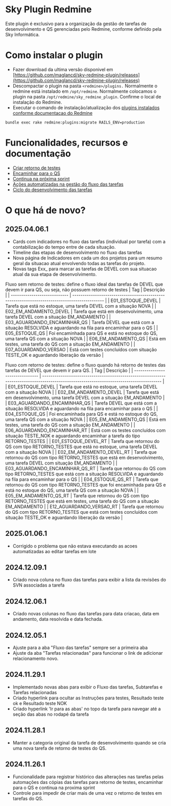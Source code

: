 # Sky Plugin Redmine

Este plugin é exclusivo para a organização da gestão de tarefas de desenvolvimento e QS gerenciadas pelo Redmine, conforme definido pela Sky Informática.

# Como instalar o plugin

- Fazer download da ultima versão disponivel em [https://github.com/maglancd/sky-redmine-plugin/releases](https://github.com/maglancd/sky-redmine-plugin/releases)
- Descompactar o plugin na pasta `<redmine>/plugins.` Normalmente o redmine está instalado em `/opt/redmine`. Normalmente colocamos o plugin na pasta `/opt/redmine/sky_redmine_plugin`. Confirme o local de instalação do Redmine.
- Executar o comando de instalação/atualização dos [plugins instalados conforme documentacao do Redmine](https://www.redmine.org/projects/redmine/wiki/plugins)

```shell
bundle exec rake redmine:plugins:migrate RAILS_ENV=production
```

# Funcionalidades, recursos e documentação

- [Criar retorno de testes](docs/retorno_testes/criar_retorno_testes.md)
- [Encaminhar para o QS](docs/encaminhar_qs/encaminhar_qs.md)
- [Continua na próxima sprint](docs/continua_proxima_sprint/continua_proxima_sprint.md)
- [Ações automatizadas na gestão do fluxo das tarefas](docs/acoes_automatizadas_fluxo_tarefas.md)
- [Ciclo do desenvolvimento das tarefas](docs/ciclo_desenvolvimento.md)

# O que há de novo?

## 2025.04.06.1

- Cards com indicadores no fluxo das tarefas (individual por tarefa) com a contabilização do tempo entre de cada situação.
- Timeline das etapas de desenvolvimento no fluxo das tarefas
- Nova página de Indicadores em cada um dos projetos para um resumo geral da situacao atual envolvendo todas as tarefas do projeto.
- Novas tags Exx\_ para marcar as tarefas de DEVEL com sua situacao atual da sua etapa de desenvolvimento.

Fluxo sem retorno de testes: define o fluxo ideal das tarefas de DEVEL que devem ir para QS, ou seja, não possuem retorno de testes
| Tag | Descrição |
| ---------------------------- | --------------------------------------------------------------------------------------------- |
| E01_ESTOQUE_DEVEL | Tarefa que está no estoque, uma tarefa DEVEL com a situação NOVA |
| E02_EM_ANDAMENTO_DEVEL | Tarefa que está em desenvolvimento, uma tarefa DEVEL com a situação EM_ANDAMENTO |
| E03_AGUARDANDO_ENCAMINHAR_QS | Tarefa DEVEL que está com a situação RESOLVIDA e aguardando na fila para encaminhar para o QS |
| E05_ESTOQUE_QS | Foi encaminhada para QS e está no estoque do QS, uma tarefa QS com a situação NOVA |
| E06_EM_ANDAMENTO_QS | Está em testes, uma tarefa do QS com a situação EM_ANDAMENTO |
| E07_AGUARDANDO_VERSAO | Está com testes concluídos com situação TESTE_OK e aguardando liberação da versão |

Fluxo com retorno de testes: define o fluxo quando há retorno de testes das tarefas de DEVEL que devem ir para QS.
| Tag | Descrição |
| ------------------------------- | ---------------------------------------------------------------------------------------------------------------------------------------- |
| E01_ESTOQUE_DEVEL | Tarefa que está no estoque, uma tarefa DEVEL com a situação NOVA |
| E02_EM_ANDAMENTO_DEVEL | Tarefa que está em desenvolvimento, uma tarefa DEVEL com a situação EM_ANDAMENTO |
| E03_AGUARDANDO_ENCAMINHAR_QS | Tarefa DEVEL que está com a situação RESOLVIDA e aguardando na fila para encaminhar para o QS |
| E04_ESTOQUE_QS | Foi encaminhada para QS e está no estoque do QS, uma tarefa QS com a situação NOVA |
| E05_EM_ANDAMENTO_QS | Está em testes, uma tarefa do QS com a situação EM_ANDAMENTO |
| E06_AGUARDANDO_ENCAMINHAR_RT | Está com os testes concluídos com situação TESTE_NOK e aguardando encaminhar a tarefa do tipo RETORNO_TESTES |
| E01_ESTOQUE_DEVEL_RT | Tarefa que retornou do QS com tipo RETORNO_TESTES que está no estoque, uma tarefa DEVEL com a situação NOVA |
| E02_EM_ANDAMENTO_DEVEL_RT | Tarefa que retornou do QS com tipo RETORNO_TESTES que está em desenvolvimento, uma tarefa DEVEL com situação EM_ANDAMENTO |
| E03_AGUARDANDO_ENCAMINHAR_QS_RT | Tarefa que retornou do QS com tipo RETORNO_TESTES que está com a situação RESOLVIDA e aguardando na fila para encaminhar para o QS |
| E04_ESTOQUE_QS_RT | Tarefa que retornou do QS com tipo RETORNO_TESTES que foi encaminhada para QS e está no estoque do QS, uma tarefa QS com a situação NOVA |
| E05_EM_ANDAMENTO_QS_RT | Tarefa que retornou do QS com tipo RETORNO_TESTES que está em testes, uma tarefa do QS com a situação EM_ANDAMENTO |
| E12_AGUARDANDO_VERSAO_RT | Tarefa que retornou do QS com tipo RETORNO_TESTES que está com testes concluídos com situação TESTE_OK e aguardando liberação da versão |

## 2025.01.06.1

- Corrigido o problema que não estava executando as acoes automatizadas ao editar tarefas em lote

## 2024.12.09.1

- Criado nova coluna no fluxo das tarefas para exibir a lista da revisões do SVN associadas a tarefa

## 2024.12.06.1

- Criado novas colunas no fluxo das tarefas para data criacao, data em andamento, data resolvida e data fechada.

## 2024.12.05.1

- Ajuste para a aba "Fluxo das tarefas" sempre ser a primeira aba
- Ajuste da aba "Tarefas relacionadas" para funcionar o link de adicionar relacionamento novo.

## 2024.11.29.1

- Implementado novas abas para exibir o Fluxo das tarefas, Subtarefas e Tarefas relacionadas
- Criado hyperlink para ocultar as Instruções para testes, Resultado teste ok e Resultado teste NOK
- Criado hyperlink 'Ir para as abas' no topo da tarefa para navegar até a seção das abas no rodapé da tarefa

## 2024.11.28.1

- Manter a categoria original da tarefa de desenvolvimento quando se cria uma nova tarefa de retorno de testes do QS.

## 2024.11.26.1

- Funcionalidade para registrar histórico das alterações nas tarefas pelas automações das cópias das tarefas para retorno de testes, encaminhar para o QS e continua na proxima sprint
- Controle para impedir de criar mais de uma vez o retorno de testes em tarefas do QS.
